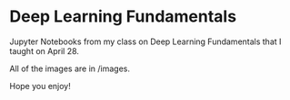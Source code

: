 # Deep Learning Fundamentals

Jupyter Notebooks from my class on Deep Learning Fundamentals that I taught on April 28.

All of the images are in /images.  

Hope you enjoy!
